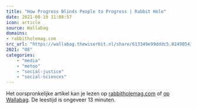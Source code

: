 ```yaml
---
title: "How Progress Blinds People to Progress | Rabbit Hole"
date: 2021-08-19 11:08:57
icon: article
source: Wallabag
domains:
- rabbitholemag.com
src_url: "https://wallabag.thewiserbit.nl/share/613349e99dddc5.82490543"
2021: "08"
categories:
    - "media"
    - "metoo"
    - "social-justice"
    - "social-sciences"
---
```

Het oorspronkelijke artikel kan je lezen op [rabbitholemag.com](https://rabbitholemag.com/how-progress-blinds-people-to-progress/) of [op Wallabag](https://wallabag.thewiserbit.nl/share/613349e99dddc5.82490543). De leestijd is ongeveer 13 minuten.